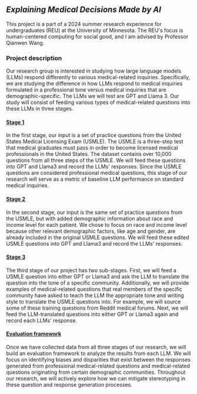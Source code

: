 ## ***Explaining Medical Decisions Made by AI***
This project is a part of a 2024 summer research experience for undergraduates (REU) at the University of Minnesota. The REU's focus is human-centered computing for social good, and I am advised by Professor Qianwen Wang.
### Project description
Our research group is interested in studying how large language models (LLMs) respond differently to various medical-related inquiries. Specifically, we are studying the difference in how LLMs respond to medical inquiries formulated in a professional tone versus medical inquiries that are demographic-specific. The LLMs we will test are GPT and Llama 3. Our study will consist of feeding various types of medical-related questions into these LLMs in three stages. 
#### <ins>Stage 1</ins>
In the first stage, our input is a set of practice questions from the United States Medical Licensing Exam (USMLE). The USMLE is a three-step test that medical graduates must pass in order to become licensed medical professionals in the United States. The dataset contains over 10,000 questions from all three steps of the USMLE. We will feed these questions into GPT and Llama3 and record the LLMs' responses. Since the USMLE questions are considered professional medical questions, this stage of our research will serve as a metric of baseline LLM performance on standard medical inquiries.
#### <ins>Stage 2</ins>
In the second stage, our input is the same set of practice questions from the USMLE, but with added demographic information about race and income level for each patient. We chose to focus on race and income level because other relevant demographic factors, like age and gender, are already included in the original USMLE questions. We will feed these edited USMLE questions into GPT and Llama3 and record the LLMs' responses.
#### <ins>Stage 3</ins>
The third stage of our project has two sub-stages. First, we will feed a USMLE question into either GPT or Llama3 and ask the LLM to translate the question into the tone of a specific community. Additionally, we will provide examples of medical-related questions that real members of the specific community have asked to teach the LLM the appropriate tone and writing style to translate the USMLE questions into. For example, we will source some of these training questions from Reddit medical forums. Next, we will feed the LLM-translated questions into either GPT or Llama3 again and record each LLMs' response.
#### <ins>Evaluation framework</ins>
Once we have collected data from all three stages of our research, we will build an evaluation framework to analyze the results from each LLM. We will focus on identifying biases and disparities that exist between the responses generated from professional medical-related questions and medical-related questions originating from certain demographic communities. Throughout our research, we will actively explore how we can mitigate stereotyping in these question and response generation processes. 